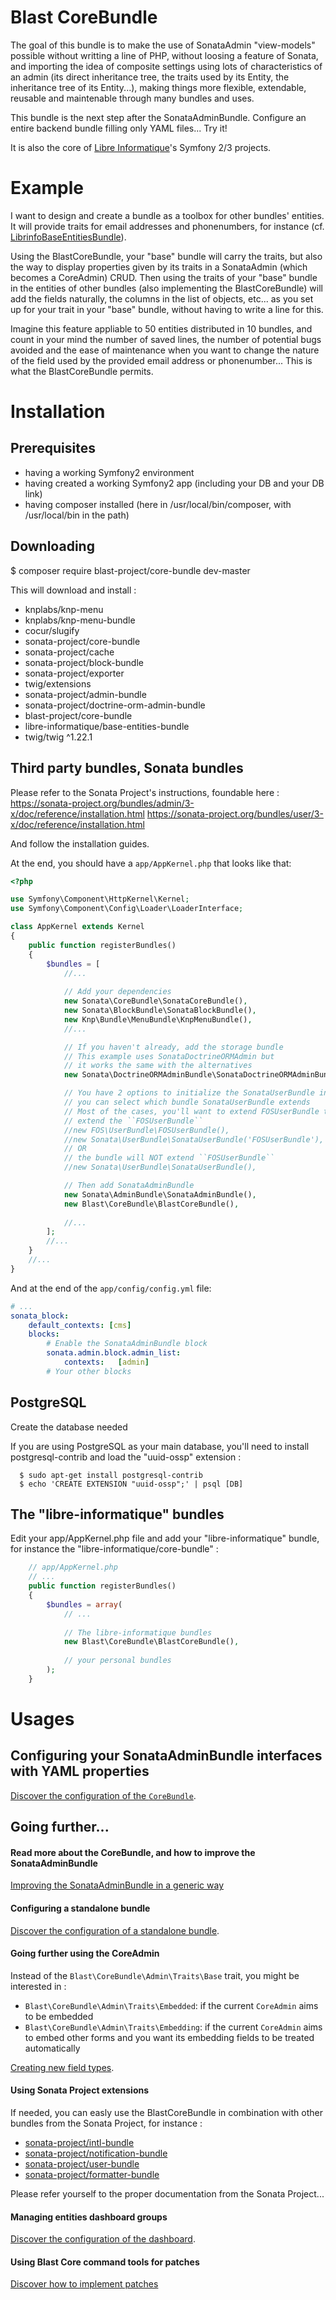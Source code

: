 # Blast CoreBundle

The goal of this bundle is to make the use of SonataAdmin "view-models" possible without writting a line of PHP, without loosing a feature of Sonata, and importing the idea of composite settings using lots of characteristics of an admin (its direct inheritance tree, the traits used by its Entity, the inheritance tree of its Entity...), making things more flexible, extendable, reusable and maintenable through many bundles and uses.

This bundle is the next step after the SonataAdminBundle. Configure an entire backend bundle filling only YAML files... Try it!

It is also the core of [Libre Informatique](https://github.com/libre-informatique/)'s Symfony 2/3 projects.

Example
========

I want to design and create a bundle as a toolbox for other bundles' entities. It will provide traits for email addresses and phonenumbers, for instance (cf. [LibrinfoBaseEntitiesBundle](https://github.com/libre-informatique/SymfonyLibrinfoBaseEntitiesBundle)).

Using the BlastCoreBundle, your "base" bundle will carry the traits, but also the way to display properties given by its traits in a SonataAdmin (which becomes a CoreAdmin) CRUD. Then using the traits of your "base" bundle in the entities of other bundles (also implementing the BlastCoreBundle) will add the fields naturally, the columns in the list of objects, etc... as you set up for your trait in your "base" bundle, without having to write a line for this.

Imagine this feature appliable to 50 entities distributed in 10 bundles, and count in your mind the number of saved lines, the number of potential bugs avoided and the ease of maintenance when you want to change the nature of the field used by the provided email address or phonenumber... This is what the BlastCoreBundle permits.

Installation
============

Prerequisites
-------------

- having a working Symfony2 environment
- having created a working Symfony2 app (including your DB and your DB link)
- having composer installed (here in /usr/local/bin/composer, with /usr/local/bin in the path)

Downloading
-----------

  $ composer require blast-project/core-bundle dev-master

This will download and install :
* knplabs/knp-menu
* knplabs/knp-menu-bundle
* cocur/slugify
* sonata-project/core-bundle
* sonata-project/cache
* sonata-project/block-bundle
* sonata-project/exporter
* twig/extensions
* sonata-project/admin-bundle
* sonata-project/doctrine-orm-admin-bundle
* blast-project/core-bundle
* libre-informatique/base-entities-bundle
* twig/twig ^1.22.1

Third party bundles, Sonata bundles
--------------

Please refer to the Sonata Project's instructions, foundable here :
https://sonata-project.org/bundles/admin/3-x/doc/reference/installation.html
https://sonata-project.org/bundles/user/3-x/doc/reference/installation.html

And follow the installation guides.

At the end, you should have a ```app/AppKernel.php``` that looks like that:

```php
<?php

use Symfony\Component\HttpKernel\Kernel;
use Symfony\Component\Config\Loader\LoaderInterface;

class AppKernel extends Kernel
{
    public function registerBundles()
    {
        $bundles = [
            //...
            
            // Add your dependencies
            new Sonata\CoreBundle\SonataCoreBundle(),
            new Sonata\BlockBundle\SonataBlockBundle(),
            new Knp\Bundle\MenuBundle\KnpMenuBundle(),
            //...

            // If you haven't already, add the storage bundle
            // This example uses SonataDoctrineORMAdmin but
            // it works the same with the alternatives
            new Sonata\DoctrineORMAdminBundle\SonataDoctrineORMAdminBundle(),

            // You have 2 options to initialize the SonataUserBundle in your AppKernel,
            // you can select which bundle SonataUserBundle extends
            // Most of the cases, you'll want to extend FOSUserBundle though ;)
            // extend the ``FOSUserBundle``
            //new FOS\UserBundle\FOSUserBundle(),
            //new Sonata\UserBundle\SonataUserBundle('FOSUserBundle'),
            // OR
            // the bundle will NOT extend ``FOSUserBundle``
            //new Sonata\UserBundle\SonataUserBundle(),

            // Then add SonataAdminBundle
            new Sonata\AdminBundle\SonataAdminBundle(),
            new Blast\CoreBundle\BlastCoreBundle(),
            
            //...
        ];
        //...
    }
    //...
}
```

And at the end of the ```app/config/config.yml``` file:

```yml
# ...
sonata_block:
    default_contexts: [cms]
    blocks:
        # Enable the SonataAdminBundle block
        sonata.admin.block.admin_list:
            contexts:   [admin]
        # Your other blocks
```

PostgreSQL
----------

Create the database needed

If you are using PostgreSQL as your main database, you'll need to install postgresql-contrib and load the "uuid-ossp" extension :

```
  $ sudo apt-get install postgresql-contrib
  $ echo 'CREATE EXTENSION "uuid-ossp";' | psql [DB]
```

The "libre-informatique" bundles
--------------------------------

Edit your app/AppKernel.php file and add your "libre-informatique" bundle, for instance the "libre-informatique/core-bundle" :

```php
    // app/AppKernel.php
    // ...
    public function registerBundles()
    {
        $bundles = array(
            // ...
            
            // The libre-informatique bundles
            new Blast\CoreBundle\BlastCoreBundle(),
            
            // your personal bundles
        );
    }
```

Usages
======

Configuring your SonataAdminBundle interfaces with YAML properties
------------------------------------------------------------------

[Discover the configuration of the ```CoreBundle```](Resources/doc/README-Usages.md).

Going further...
----------------

#### Read more about the CoreBundle, and how to improve the SonataAdminBundle

[Improving the SonataAdminBundle in a generic way](Resources/doc/README-SonataAdmin-Traits.md)


#### Configuring a standalone bundle

[Discover the configuration of a standalone bundle](Resources/doc/README-StandaloneBundle.md).

#### Going further using the CoreAdmin

Instead of the ```Blast\CoreBundle\Admin\Traits\Base``` trait, you might be interested in :
* ```Blast\CoreBundle\Admin\Traits\Embedded```: if the current ```CoreAdmin``` aims to be embedded
* ```Blast\CoreBundle\Admin\Traits\Embedding```: if the current ```CoreAdmin``` aims to embed other forms and you want its embedding fields to be treated automatically

[Creating new field types](Resources/doc/README-CreatingFieldTypes.md).

#### Using Sonata Project extensions

If needed, you can easly use the BlastCoreBundle in combination with other bundles from the Sonata Project, for instance :

* [sonata-project/intl-bundle](https://sonata-project.org/bundles/intl/master/doc/index.html)
* [sonata-project/notification-bundle](https://sonata-project.org/bundles/notification/master/doc/index.html)
* [sonata-project/user-bundle](https://sonata-project.org/bundles/user/2-2/doc/index.html)
* [sonata-project/formatter-bundle](https://sonata-project.org/bundles/formatter/2-2/doc/index.html)

Please refer yourself to the proper documentation from the Sonata Project...

#### Managing entities dashboard groups

[Discover the configuration of the dashboard](Resources/doc/README-Dashboard.md).

#### Using Blast Core command tools for patches

[Discover how to implement patches](Resources/doc/README-Patches-HowTo.md)
